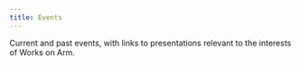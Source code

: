 ```yaml
---
title: Events
---
```

Current and past events, with links to
presentations relevant to the interests
of Works on Arm.
